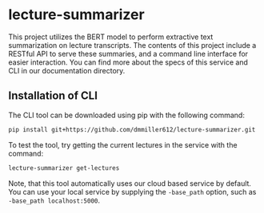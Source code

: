 # lecture-summarizer

This project utilizes the BERT model to perform extractive text summarization on lecture transcripts. The contents of 
this project include a RESTful API to serve these summaries, and a command line interface for easier interaction. You can 
find more about the specs of this service and CLI in our documentation directory.


## Installation of CLI

The CLI tool can be downloaded using pip with the following command:

```bash
pip install git+https://github.com/dmmiller612/lecture-summarizer.git
```

To test the tool, try getting the current lectures in the service with the command: 
```bash
lecture-summarizer get-lectures
```

Note, that this tool automatically uses our cloud based service by default. You can use your local service by supplying 
the `-base_path` option, such as `-base_path localhost:5000`.

